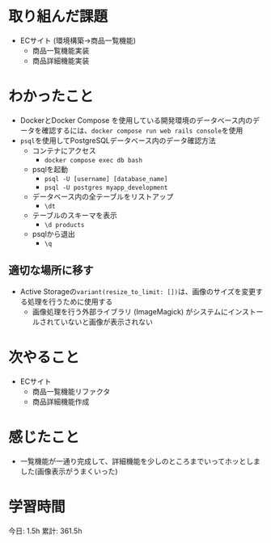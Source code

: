 # 取り組んだ課題 
+ ECサイト (環境構築->商品一覧機能)
    + 商品一覧機能実装
    + 商品詳細機能実装
# わかったこと 
+ DockerとDocker Compose を使用している開発環境のデータベース内のデータを確認するには、`docker compose run web rails console`を使用
+ `psql`を使用してPostgreSQLデータベース内のデータ確認方法
    + コンテナにアクセス
        + `docker compose exec db bash`
    + psqlを起動
        + `psql -U [username] [database_name]`
        + `psql -U postgres myapp_development`
    + データベース内の全テーブルをリストアップ
        + `\dt`
    + テーブルのスキーマを表示
        + `\d products`
    + psqlから退出
        + `\q`

## 適切な場所に移す
+ Active Storageの`variant(resize_to_limit: [])`は、画像のサイズを変更する処理を行うために使用する
    + 画像処理を行う外部ライブラリ (ImageMagick) がシステムにインストールされていないと画像が表示されない

# 次やること
+ ECサイト
    + 商品一覧機能リファクタ
    + 商品詳細機能作成
# 感じたこと
+ 一覧機能が一通り完成して、詳細機能を少しのところまでいってホッとしました(画像表示がうまくいった)
# 学習時間  
今日: 1.5h 
累計: 361.5h 



